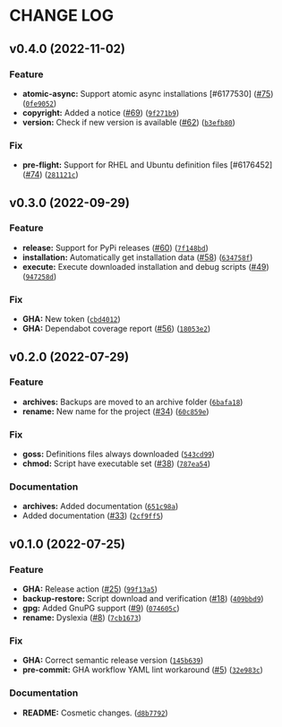 # CHANGE LOG

<!-- TO NOT EDIT: This file is automatically update by python-smeantic-release -->

<!--next-version-placeholder-->

## v0.4.0 (2022-11-02)
### Feature
* **atomic-async:** Support atomic async installations [#6177530] ([#75](https://github.com/worldr/setupr/issues/75)) ([`0fe9052`](https://github.com/worldr/setupr/commit/0fe90525540fb2101c9a3a4cd1a212d206cf412b))
* **copyright:** Added a notice ([#69](https://github.com/worldr/setupr/issues/69)) ([`9f271b9`](https://github.com/worldr/setupr/commit/9f271b92e2ceb7601601362ed47e1e037d6750a3))
* **version:** Check if new version is available ([#62](https://github.com/worldr/setupr/issues/62)) ([`b3efb80`](https://github.com/worldr/setupr/commit/b3efb8047b4a74b2a57b67c7ee749c372345c657))

### Fix
* **pre-flight:** Support for RHEL and Ubuntu definition files [#6176452] ([#74](https://github.com/worldr/setupr/issues/74)) ([`281121c`](https://github.com/worldr/setupr/commit/281121c711bc93e3a990be7620f03236aa828a13))

## v0.3.0 (2022-09-29)
### Feature
* **release:** Support for PyPi releases ([#60](https://github.com/worldr/setupr/issues/60)) ([`7f148bd`](https://github.com/worldr/setupr/commit/7f148bdb3edf75efeda8630aa35276fbb5ce4ea8))
* **installation:** Automatically get installation data ([#58](https://github.com/worldr/setupr/issues/58)) ([`634758f`](https://github.com/worldr/setupr/commit/634758fd9a72530d67089e5ba4e8ad7541aae828))
* **execute:** Execute downloaded installation and debug scripts ([#49](https://github.com/worldr/setupr/issues/49)) ([`947258d`](https://github.com/worldr/setupr/commit/947258d2ee684e5ad1bd3987c8fd9fe1482c291a))

### Fix
* **GHA:** New token ([`cbd4012`](https://github.com/worldr/setupr/commit/cbd40127466a571a25dde012b60a96c9df992714))
* **GHA:** Dependabot coverage report ([#56](https://github.com/worldr/setupr/issues/56)) ([`18053e2`](https://github.com/worldr/setupr/commit/18053e2f16ada4bcacedaed63507f2c07f1b140f))

## v0.2.0 (2022-07-29)
### Feature
* **archives:** Backups are moved to an archive folder ([`6bafa18`](https://github.com/worldr/setupr/commit/6bafa18a492bd8a54d34bb0857adc7886deecd3e))
* **rename:** New name for the project ([#34](https://github.com/worldr/setupr/issues/34)) ([`60c859e`](https://github.com/worldr/setupr/commit/60c859e76fe05d57be25387e14bb194d4e8010b7))

### Fix
* **goss:** Definitions files always downloaded ([`543cd99`](https://github.com/worldr/setupr/commit/543cd995751fb16913e2e59377a597661b6148ef))
* **chmod:** Script have executable set ([#38](https://github.com/worldr/setupr/issues/38)) ([`787ea54`](https://github.com/worldr/setupr/commit/787ea542f8033fd40ba0131a5100f5e78820c2fd))

### Documentation
* **archives:** Added documentation ([`651c98a`](https://github.com/worldr/setupr/commit/651c98a8051d7c38ff0d26516bb370cd15ec5758))
* Added documentation ([#33](https://github.com/worldr/setupr/issues/33)) ([`2cf9ff5`](https://github.com/worldr/setupr/commit/2cf9ff5e275d927cabdb8190cf468b89b9e90ee8))

## v0.1.0 (2022-07-25)
### Feature
* **GHA:** Release action ([#25](https://github.com/worldr/setupr/issues/25)) ([`99f13a5`](https://github.com/worldr/setupr/commit/99f13a5efed95b077dee7daacff49e0c8be57ab3))
* **backup-restore:** Script download and verification ([#18](https://github.com/worldr/setupr/issues/18)) ([`409bbd9`](https://github.com/worldr/setupr/commit/409bbd94af89d6c7fd21cf47d8c36ad70211af72))
* **gpg:** Added GnuPG support ([#9](https://github.com/worldr/setupr/issues/9)) ([`074605c`](https://github.com/worldr/setupr/commit/074605c7b249bc3e478e0f6cc8543d23c81b25a3))
* **rename:** Dyslexia ([#8](https://github.com/worldr/setupr/issues/8)) ([`7cb1673`](https://github.com/worldr/setupr/commit/7cb16737c45d911fa43a29a86235080eb483f631))

### Fix
* **GHA:** Correct semantic release version ([`145b639`](https://github.com/worldr/setupr/commit/145b6393fd73592071ed83d28b0f33b41344cbf7))
* **pre-commit:** GHA workflow YAML lint workaround ([#5](https://github.com/worldr/setupr/issues/5)) ([`32e983c`](https://github.com/worldr/setupr/commit/32e983c8e9e1e7b72e92f3eec82adf5e9c394551))

### Documentation
* **README:** Cosmetic changes. ([`d8b7792`](https://github.com/worldr/setupr/commit/d8b7792f8a9b4ca3f2534e3127f8ba02e38f2fef))
